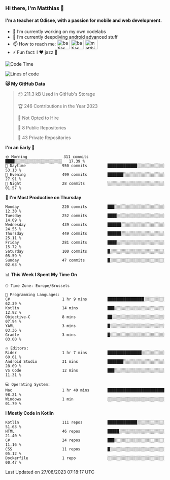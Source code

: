 ### Hi there, I'm Matthias 👋

#### I'm a teacher at Odisee, with a passion for mobile and web development.

- 🔭 I’m currently working on my own codelabs
- 🌱 I’m currently deepdiving android advanced stuff
- 📫 How to reach me: <a href="https://dev.to/batjas" target="_blank"><img align="center" src="https://raw.githubusercontent.com/rahuldkjain/github-profile-readme-generator/master/src/images/icons/Social/devto.svg" alt="batjas" height="30" width="40" /></a>
<a href="https://twitter.com/batjas" target="_blank"><img align="center" src="https://raw.githubusercontent.com/rahuldkjain/github-profile-readme-generator/master/src/images/icons/Social/twitter.svg" alt="batjas" height="30" width="40" /></a>
<a href="https://linkedin.com/in/matthiasdruwé" target="_blank"><img align="center" src="https://raw.githubusercontent.com/rahuldkjain/github-profile-readme-generator/master/src/images/icons/Social/linked-in-alt.svg" alt="matthiasdruwé" height="30" width="40" /></a>
- ⚡ Fun fact: I ❤ jazz 🎷


<!--START_SECTION:waka-->
![Code Time](http://img.shields.io/badge/Code%20Time-831%20hrs%2027%20mins-blue)

![Lines of code](https://img.shields.io/badge/From%20Hello%20World%20I%27ve%20Written-2.3%20million%20lines%20of%20code-blue)

**🐱 My GitHub Data** 

> 📦 211.3 kB Used in GitHub's Storage 
 > 
> 🏆 246 Contributions in the Year 2023
 > 
> 🚫 Not Opted to Hire
 > 
> 📜 8 Public Repositories 
 > 
> 🔑 43 Private Repositories 
 > 
**I'm an Early 🐤** 

```text
🌞 Morning                311 commits         ████░░░░░░░░░░░░░░░░░░░░░   17.39 % 
🌆 Daytime                950 commits         █████████████░░░░░░░░░░░░   53.13 % 
🌃 Evening                499 commits         ███████░░░░░░░░░░░░░░░░░░   27.91 % 
🌙 Night                  28 commits          ░░░░░░░░░░░░░░░░░░░░░░░░░   01.57 % 
```
📅 **I'm Most Productive on Thursday** 

```text
Monday                   220 commits         ███░░░░░░░░░░░░░░░░░░░░░░   12.30 % 
Tuesday                  252 commits         ████░░░░░░░░░░░░░░░░░░░░░   14.09 % 
Wednesday                439 commits         ██████░░░░░░░░░░░░░░░░░░░   24.55 % 
Thursday                 449 commits         ██████░░░░░░░░░░░░░░░░░░░   25.11 % 
Friday                   281 commits         ████░░░░░░░░░░░░░░░░░░░░░   15.72 % 
Saturday                 100 commits         █░░░░░░░░░░░░░░░░░░░░░░░░   05.59 % 
Sunday                   47 commits          █░░░░░░░░░░░░░░░░░░░░░░░░   02.63 % 
```


📊 **This Week I Spent My Time On** 

```text
🕑︎ Time Zone: Europe/Brussels

💬 Programming Languages: 
C#                       1 hr 9 mins         ████████████████░░░░░░░░░   62.39 % 
Kotlin                   14 mins             ███░░░░░░░░░░░░░░░░░░░░░░   12.92 % 
Objective-C              8 mins              ██░░░░░░░░░░░░░░░░░░░░░░░   07.94 % 
YAML                     3 mins              █░░░░░░░░░░░░░░░░░░░░░░░░   03.36 % 
Gradle                   3 mins              █░░░░░░░░░░░░░░░░░░░░░░░░   03.00 % 

🔥 Editors: 
Rider                    1 hr 7 mins         ███████████████░░░░░░░░░░   60.61 % 
Android Studio           31 mins             ███████░░░░░░░░░░░░░░░░░░   28.09 % 
VS Code                  12 mins             ███░░░░░░░░░░░░░░░░░░░░░░   11.31 % 

💻 Operating System: 
Mac                      1 hr 49 mins        █████████████████████████   98.21 % 
Windows                  1 min               ░░░░░░░░░░░░░░░░░░░░░░░░░   01.79 % 
```

**I Mostly Code in Kotlin** 

```text
Kotlin                   111 repos           █████████████░░░░░░░░░░░░   51.63 % 
HTML                     46 repos            █████░░░░░░░░░░░░░░░░░░░░   21.40 % 
C#                       24 repos            ███░░░░░░░░░░░░░░░░░░░░░░   11.16 % 
CSS                      11 repos            █░░░░░░░░░░░░░░░░░░░░░░░░   05.12 % 
Dockerfile               1 repo              ░░░░░░░░░░░░░░░░░░░░░░░░░   00.47 % 
```




 Last Updated on 27/08/2023 07:18:17 UTC
<!--END_SECTION:waka-->
